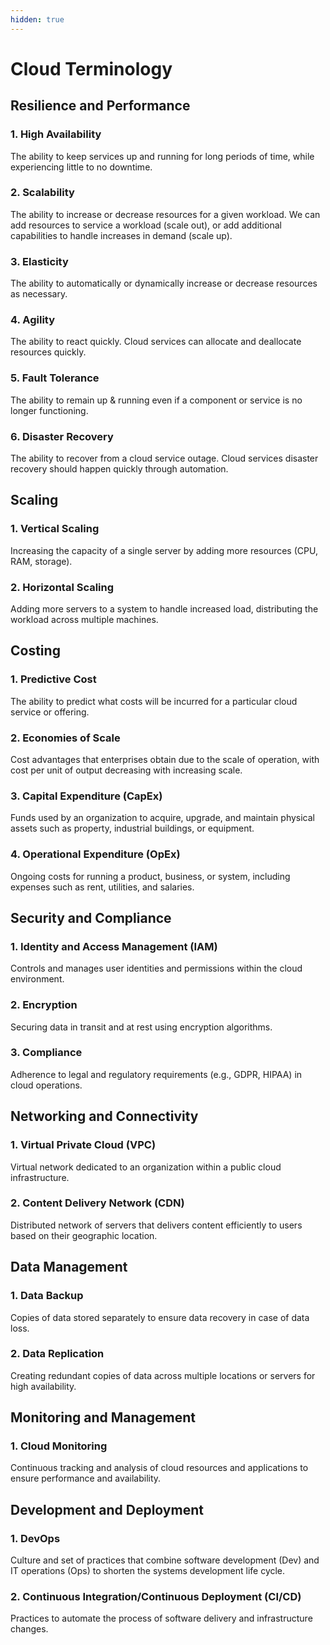 ```yaml
---
hidden: true
---
```


# Cloud Terminology

## **Resilience and Performance**

### 1. High Availability

The ability to keep services up and running for long periods of time, while experiencing little to no downtime.

### 2. Scalability

The ability to increase or decrease resources for a given workload. We can add resources to service a workload (scale out), or add additional capabilities to handle increases in demand (scale up).

### 3. Elasticity

The ability to automatically or dynamically increase or decrease resources as necessary.

### 4. Agility

The ability to react quickly. Cloud services can allocate and deallocate resources quickly.

### 5. Fault Tolerance

The ability to remain up & running even if a component or service is no longer functioning.

### 6. Disaster Recovery

The ability to recover from a cloud service outage. Cloud services disaster recovery should happen quickly through automation.

## Scaling

### **1. Vertical Scaling**

Increasing the capacity of a single server by adding more resources (CPU, RAM, storage).

### **2. Horizontal Scaling**

Adding more servers to a system to handle increased load, distributing the workload across multiple machines.

## Costing

### 1. Predictive Cost

The ability to predict what costs will be incurred for a particular cloud service or offering.

### **2. Economies of Scale**

Cost advantages that enterprises obtain due to the scale of operation, with cost per unit of output decreasing with increasing scale.

### **3. Capital Expenditure (CapEx)**

Funds used by an organization to acquire, upgrade, and maintain physical assets such as property, industrial buildings, or equipment.

### **4. Operational Expenditure (OpEx)**

Ongoing costs for running a product, business, or system, including expenses such as rent, utilities, and salaries.

## **Security and Compliance**

### **1. Identity and Access Management (IAM)**

Controls and manages user identities and permissions within the cloud environment.

### **2. Encryption**

Securing data in transit and at rest using encryption algorithms.

### **3. Compliance**

Adherence to legal and regulatory requirements (e.g., GDPR, HIPAA) in cloud operations.

## **Networking and Connectivity**

### **1. Virtual Private Cloud (VPC)**

Virtual network dedicated to an organization within a public cloud infrastructure.

### **2. Content Delivery Network (CDN)**

Distributed network of servers that delivers content efficiently to users based on their geographic location.

## **Data Management**

### **1. Data Backup**

Copies of data stored separately to ensure data recovery in case of data loss.

### **2. Data Replication**

Creating redundant copies of data across multiple locations or servers for high availability.

## **Monitoring and Management**

### **1. Cloud Monitoring**

Continuous tracking and analysis of cloud resources and applications to ensure performance and availability.

## **Development and Deployment**

### **1. DevOps**

Culture and set of practices that combine software development (Dev) and IT operations (Ops) to shorten the systems development life cycle.

### **2. Continuous Integration/Continuous Deployment (CI/CD)**

Practices to automate the process of software delivery and infrastructure changes.
